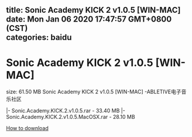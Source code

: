 
title: Sonic Academy KICK 2 v1.0.5 [WIN-MAC]
date: Mon Jan 06 2020 17:47:57 GMT+0800 (CST)    
categories: baidu
---

# Sonic Academy KICK 2 v1.0.5 [WIN-MAC]
size: 61.50 MB
 Sonic Academy KICK 2 v1.0.5 [WIN-MAC] -ABLETIVE电子音乐社区
 
|- Sonic.Academy.KICK.2.v1.0.5.rar - 33.40 MB
|- Sonic.Academy.KICK.2.v1.0.5.MacOSX.rar - 28.10 MB

[How to download](https://bpcam.bemobtrk.com/go/2ceec3aa-1ca2-46d6-b9ff-aaa5c184517c?jno=4984)